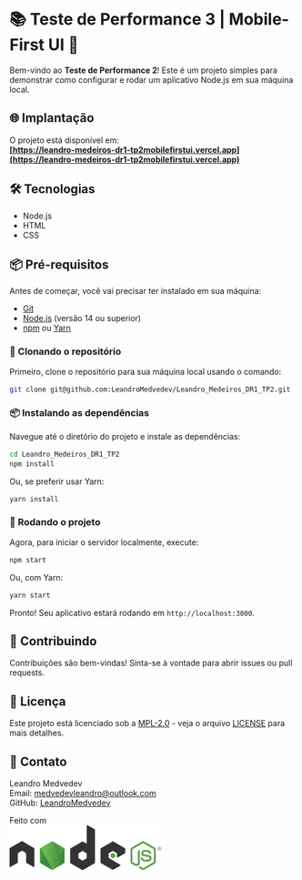 # 📚 Teste de Performance 3 | Mobile-First UI 🌟

Bem-vindo ao **Teste de Performance 2**! Este é um projeto simples para demonstrar como configurar e rodar um aplicativo Node.js em sua máquina local.

## 🌐 Implantação

O projeto está disponível em:  
**[https://leandro-medeiros-dr1-tp2mobilefirstui.vercel.app](https://leandro-medeiros-dr1-tp2mobilefirstui.vercel.app)**

## 🛠️ Tecnologias

- Node.js
- HTML
- CSS

## 📦 Pré-requisitos

Antes de começar, você vai precisar ter instalado em sua máquina:

- [Git](https://git-scm.com)
- [Node.js](https://nodejs.org) (versão 14 ou superior)
- [npm](https://www.npmjs.com) ou [Yarn](https://yarnpkg.com)

### 📂 Clonando o repositório

Primeiro, clone o repositório para sua máquina local usando o comando:

```bash
git clone git@github.com:LeandroMedvedev/Leandro_Medeiros_DR1_TP2.git
```

### 📦 Instalando as dependências

Navegue até o diretório do projeto e instale as dependências:

```bash
cd Leandro_Medeiros_DR1_TP2
npm install
```

Ou, se preferir usar Yarn:

```bash
yarn install
```

### 🚀 Rodando o projeto

Agora, para iniciar o servidor localmente, execute:

```bash
npm start
```

Ou, com Yarn:

```bash
yarn start
```

Pronto! Seu aplicativo estará rodando em `http://localhost:3000`.

## 🤝 Contribuindo

Contribuições são bem-vindas! Sinta-se à vontade para abrir issues ou pull requests.

## 📝 Licença

Este projeto está licenciado sob a [MPL-2.0](https://opensource.org/licenses/MPL-2.0) - veja o arquivo [LICENSE](LICENSE) para mais detalhes.

## 📧 Contato

Leandro Medvedev  
Email: medvedevleandro@outlook.com  
GitHub: [LeandroMedvedev](https://github.com/LeandroMedvedev)

Feito com  
![alt text](./assets/nodejs.png)
